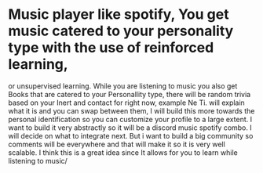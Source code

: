 # Music player like spotify, You get music catered to your personality type with the use of reinforced learning,
or unsupervised learning. While you are listening to music you also get Books that are catered to your Personallity type,
there will be random trivia based on your Inert and contact for right now, example Ne Ti. will explain what it is and you can swap between them, 
I will build this more towards the personal identification so you can customize your profile to a large extent. I want to build it very abstractly
so it will be a discord music spotify combo. I will decide on what to integrate next. But i want to build a big community so comments will be 
everywhere and that will make it so it is very well scalable. I think this is a great idea since It allows for you to learn while listening to 
music/
